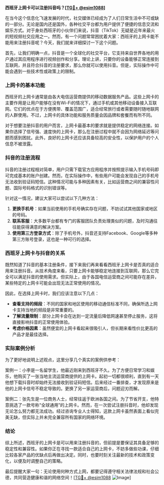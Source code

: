 **西班牙上网卡可以注册抖音吗？[[TG💪+ @esim1088](https://t.me/s/esim1088)]**

在当今这个信息化飞速发展的时代，社交媒体已经成为了人们日常生活中不可或缺的一部分。无论是国内还是国外，各种社交平台都为用户提供了便捷的信息交流和娱乐方式。对于身处西班牙的小伙伴们来说，抖音（TikTok）无疑是近年来最火的短视频社交应用之一。然而，有一个问题常常困扰着大家：西班牙的上网卡能不能用来注册抖音呢？今天，我们就来详细探讨一下这个问题。

首先，让我们明确一点，抖音是一个全球化的社交平台，它支持来自世界各地的用户通过其应用程序进行视频创作和分享。理论上讲，只要你的设备能够正常连接到互联网，并且符合抖音的注册要求，那么你就可以使用抖音。但是，实际操作中可能会遇到一些技术性或政策上的限制。

### 上网卡的基本功能

西班牙的上网卡通常是由各大电信运营商提供的移动数据服务产品。这些上网卡的主要作用是让用户能够在没有Wi-Fi的情况下，通过手机或其他移动设备接入互联网。它们的优点在于方便携带、覆盖范围广，适合经常旅行或者需要随时随地联网的人群使用。不过，上网卡的具体功能和服务质量会因品牌和套餐而有所不同。

对于想要注册抖音的用户而言，上网卡最基本的要求就是提供稳定的网络连接。如果你选择了信号强、速度快的上网卡，那么在注册过程中就不会因为网络延迟等问题而感到困扰。此外，良好的上网卡还应该具备较高的安全性，以保护用户的个人信息不被泄露。

### 抖音的注册流程

抖音的注册过程相对简单，用户只需下载官方应用程序并按照提示输入手机号码即可完成基本的账户创建。然而，在实际操作中，有些用户可能会发现自己的手机号无法收到验证码短信。这种情况可能与多种因素有关，比如运营商之间的兼容性问题、国际号码格式的识别错误等。

针对这一情况，建议大家可以尝试以下几种方法：

1. **更换手机号**：如果当前使用的手机号确实存在问题，不妨试试其他国家或地区的号码。
2. **联系客服**：大多数平台都有专门的客服团队负责处理类似的问题，及时沟通往往能获得满意的解决方案。
3. **使用第三方登录方式**：除了手机号外，抖音还支持Facebook、Google等多种第三方账号登录，这也是一种可行的选择。

### 西班牙上网卡与抖音的关系

既然知道了抖音的基本注册条件，接下来我们再来看看西班牙上网卡是否真的适合用来注册抖音。从技术角度来看，只要上网卡能够稳定地连接到互联网，那么它完全可以满足抖音的使用需求。但实际上，由于各国电信运营商之间可能存在差异，某些特定的上网卡可能会出现无法正常使用的情况。

因此，在选择上网卡时，我们应该注意以下几点：

- **查看支持的频段**：不同的国家和地区使用的移动通信标准不同，确保所选上网卡支持当地的频段是非常重要的。
- **了解流量限制**：部分上网卡会在达到一定流量后降低网速甚至停止服务，这将直接影响抖音的正常使用体验。
- **考虑价格因素**：虽然便宜的上网卡看起来很吸引人，但长期来看性价比更高的产品才是最佳选择。

### 实际案例分析

为了更好地说明上述观点，这里分享几个真实的案例供参考：

案例一：小李是一名留学生，他最近刚来到西班牙不久。为了方便日常学习和娱乐，他购买了一张当地主流运营商提供的上网卡。起初一切都很顺利，直到有一天他想下载抖音时却始终无法接收到验证码短信。后来经过一番排查，才发现原来是他的上网卡信号不稳定导致的。更换了另一家运营商后，问题迎刃而解。

案例二：张先生是一位商务人士，经常往返于欧洲各国之间。为了节省开支，他特意挑选了一款号称“全球通用”的上网卡。然而，在一次尝试注册抖音时，他却发现无论怎么努力都无法成功。经过咨询专业人士得知，这款上网卡虽然表面上看似完美无缺，但实际上并未完全兼容所有国家的网络环境。

### 结论

综上所述，西班牙的上网卡是可以用来注册抖音的，但前提是要保证其具备足够的稳定性和兼容性。如果你正在寻找一款适合自己的上网卡，不妨多做些功课，仔细比较各家产品的优缺点后再做出决定。同时，也要时刻关注最新的技术和政策变化，以便及时调整自己的策略。

最后提醒大家一句：无论使用何种方式上网，都要记得遵守相关法律法规和社会公德，共同营造健康和谐的网络空间！[[TG💪+ @esim1088](https://t.me/s/esim1088) ![Image](https://i.postimg.cc/4NQfJmqS/Snipaste-2025-05-13-00-14-12.png)]
